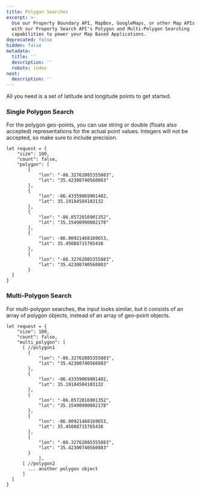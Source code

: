 ```yaml
---
title: Polygon Searches
excerpt: >-
  Use our Property Boundary API, MapBox, GoogleMaps, or other Map APIs together
  with our Property Search API's Polygon and Multi-Polygon Searching
  capabilities to power your Map Based Applications.
deprecated: false
hidden: false
metadata:
  title: ''
  description: ''
  robots: index
next:
  description: ''
---
```

All you need is a set of latitude and longitude points to get started.

### Single Polygon Search

For the polygon geo-points, you can use string or double (floats also accepted) representations for the actual point values. Integers will not be accepted, so make sure to include precision.

```
let request = {
  	"size": 100,
  	"count": false,
    "polygon": [
        {
            "lon": "-86.32762085355883",
            "lat": "35.42300740560803"
        },
        {
            "lon": -86.43359069901402,
            "lat": 35.19184584103132
        },
        {
            "lon": "-86.0572016901352",
            "lat": "35.15490990082178"
        },
        {
            "lon": -86.00921468169653,
            "lat": 35.45088715765438
        },
        {
            "lon": "-86.32762085355883",
            "lat": "35.42300740560803"
        }
  ]
}
```

### Multi-Polygon Search

For multi-polygon searches, the input looks similar, but it consists of an array of polygon objects, instead of an array of geo-point objects.

```
let request = {
  	"size": 100,
  	"count": false,
    "multi_polygon": [
      [ //polygon1
        {
            "lon": "-86.32762085355883",
            "lat": "35.42300740560803"
        },
        {
            "lon": -86.43359069901402,
            "lat": 35.19184584103132
        },
        {
            "lon": "-86.0572016901352",
            "lat": "35.15490990082178"
        },
        {
            "lon": -86.00921468169653,
            "lat": 35.45088715765438
        },
        {
            "lon": "-86.32762085355883",
            "lat": "35.42300740560803"
        }
			],
      [ //polygon2
        ... another polygon object
      ]
  ]
}
```
